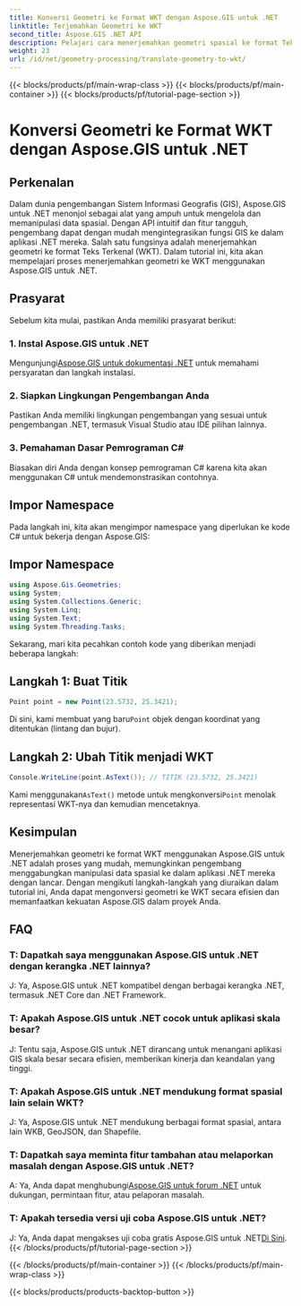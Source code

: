 ```yaml
---
title: Konversi Geometri ke Format WKT dengan Aspose.GIS untuk .NET
linktitle: Terjemahkan Geometri ke WKT
second_title: Aspose.GIS .NET API
description: Pelajari cara menerjemahkan geometri spasial ke format Teks Terkenal (WKT) menggunakan Aspose.GIS untuk .NET. Tingkatkan keterampilan pengembangan GIS Anda.
weight: 23
url: /id/net/geometry-processing/translate-geometry-to-wkt/
---
```


{{< blocks/products/pf/main-wrap-class >}}
{{< blocks/products/pf/main-container >}}
{{< blocks/products/pf/tutorial-page-section >}}

# Konversi Geometri ke Format WKT dengan Aspose.GIS untuk .NET

## Perkenalan
Dalam dunia pengembangan Sistem Informasi Geografis (GIS), Aspose.GIS untuk .NET menonjol sebagai alat yang ampuh untuk mengelola dan memanipulasi data spasial. Dengan API intuitif dan fitur tangguh, pengembang dapat dengan mudah mengintegrasikan fungsi GIS ke dalam aplikasi .NET mereka. Salah satu fungsinya adalah menerjemahkan geometri ke format Teks Terkenal (WKT). Dalam tutorial ini, kita akan mempelajari proses menerjemahkan geometri ke WKT menggunakan Aspose.GIS untuk .NET.
## Prasyarat
Sebelum kita mulai, pastikan Anda memiliki prasyarat berikut:
### 1. Instal Aspose.GIS untuk .NET
 Mengunjungi[Aspose.GIS untuk dokumentasi .NET](https://reference.aspose.com/gis/net/) untuk memahami persyaratan dan langkah instalasi.
### 2. Siapkan Lingkungan Pengembangan Anda
Pastikan Anda memiliki lingkungan pengembangan yang sesuai untuk pengembangan .NET, termasuk Visual Studio atau IDE pilihan lainnya.
### 3. Pemahaman Dasar Pemrograman C#
Biasakan diri Anda dengan konsep pemrograman C# karena kita akan menggunakan C# untuk mendemonstrasikan contohnya.

## Impor Namespace
Pada langkah ini, kita akan mengimpor namespace yang diperlukan ke kode C# untuk bekerja dengan Aspose.GIS:
## Impor Namespace
```csharp
using Aspose.Gis.Geometries;
using System;
using System.Collections.Generic;
using System.Linq;
using System.Text;
using System.Threading.Tasks;
```

Sekarang, mari kita pecahkan contoh kode yang diberikan menjadi beberapa langkah:
## Langkah 1: Buat Titik
```csharp
Point point = new Point(23.5732, 25.3421);
```
 Di sini, kami membuat yang baru`Point` objek dengan koordinat yang ditentukan (lintang dan bujur).
## Langkah 2: Ubah Titik menjadi WKT
```csharp
Console.WriteLine(point.AsText()); // TITIK (23.5732, 25.3421)
```
 Kami menggunakan`AsText()` metode untuk mengkonversi`Point` menolak representasi WKT-nya dan kemudian mencetaknya.

## Kesimpulan
Menerjemahkan geometri ke format WKT menggunakan Aspose.GIS untuk .NET adalah proses yang mudah, memungkinkan pengembang menggabungkan manipulasi data spasial ke dalam aplikasi .NET mereka dengan lancar. Dengan mengikuti langkah-langkah yang diuraikan dalam tutorial ini, Anda dapat mengonversi geometri ke WKT secara efisien dan memanfaatkan kekuatan Aspose.GIS dalam proyek Anda.
## FAQ
### T: Dapatkah saya menggunakan Aspose.GIS untuk .NET dengan kerangka .NET lainnya?
J: Ya, Aspose.GIS untuk .NET kompatibel dengan berbagai kerangka .NET, termasuk .NET Core dan .NET Framework.
### T: Apakah Aspose.GIS untuk .NET cocok untuk aplikasi skala besar?
J: Tentu saja, Aspose.GIS untuk .NET dirancang untuk menangani aplikasi GIS skala besar secara efisien, memberikan kinerja dan keandalan yang tinggi.
### T: Apakah Aspose.GIS untuk .NET mendukung format spasial lain selain WKT?
J: Ya, Aspose.GIS untuk .NET mendukung berbagai format spasial, antara lain WKB, GeoJSON, dan Shapefile.
### T: Dapatkah saya meminta fitur tambahan atau melaporkan masalah dengan Aspose.GIS untuk .NET?
 A: Ya, Anda dapat menghubungi[Aspose.GIS untuk forum .NET](https://forum.aspose.com/c/gis/33) untuk dukungan, permintaan fitur, atau pelaporan masalah.
### T: Apakah tersedia versi uji coba Aspose.GIS untuk .NET?
 J: Ya, Anda dapat mengakses uji coba gratis Aspose.GIS untuk .NET[Di Sini](https://releases.aspose.com/).
{{< /blocks/products/pf/tutorial-page-section >}}

{{< /blocks/products/pf/main-container >}}
{{< /blocks/products/pf/main-wrap-class >}}

{{< blocks/products/products-backtop-button >}}

